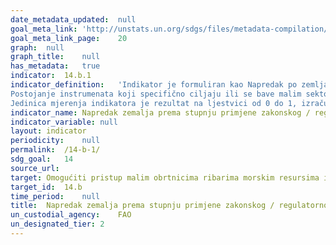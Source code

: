 ```yaml
---	
date_metadata_updated:	null
goal_meta_link:	'http://unstats.un.org/sdgs/files/metadata-compilation/Metadata-Goal-14.pdf'
goal_meta_link_page:	20
graph:	null
graph_title:	null
has_metadata:	true
indicator:	14.b.1
indicator_definition:	'Indikator je formuliran kao Napredak po zemljama u usvajanju i provedbi zakonskog / regulatornog / političkog / institucionalnog okvira koji prepoznaje i štiti prava pristupa malom ribolovu. Taj pokazatelj mjeri aspekt  \ prava pristupa\ ". To je kompozitni indikator temeljen na odgovorima država članica FAO-a na upitnik za ispitivanje Kodeksa za odgovorno ribarstvo (CCRF) 6, koji FAO dostavlja svake dvije godine članovima i IGO-ima i INGO-ima. Ovaj se indikator izračunava na temelju nastojanja država da provode odabrane ključne odredbe dobrovoljnih smjernica za osiguranje održivog ribarstva u kontekstu sigurnosti hrane i uklanjanja siromaštva (SSF Smjernice;) kako je navedeno u određenoj godini istraživanja. Indikator varijabli \ t1.
Postojanje instrumenata koji specifično ciljaju ili se bave malim sektorom ribarstva \ t2. U tijeku su specifične inicijative za implementaciju SSF smjernica \ t3. Postojanje mehanizama koji omogućuju malim ribarima i ribičkim radnicima da doprinesu procesu donošenja odluka Izračun indikatora Težina dodijeljena svakoj od varijabli u izračunu vrijednosti pokazatelja za svaku zemlju je sljedeća: \ tVariable 1 40% \ tVariable 2 30% \ tVariable 3 30% Bodovanje varijabli indikatora temelji se na tri pitanja koja su dio skupova pitanja o malim ribarstvima u dvogodišnjem upitniku CCRF upitnika (kako je prikazano u Prilogu).
Jedinica mjerenja indikatora je rezultat na ljestvici od 0 do 1, izračunat pomoću bodova i težina dodijeljenih na tri pitanja. Nacionalni pokazatelj izračunat je na temelju tih pitanja koja su posebno usmjerena na stvarna nastojanja promicanja i olakšavanja prava pristupa malim ribolovnim gospodarstvima. Odgovori nazvani \ "ne \" u sva tri pitanja rezultirat će rezultatom \ "nula \" za kompozitni pokazatelj. Maksimalan rezultat postiže se ako se na sva pitanja odgovara \ "da \". Budući da će ovaj pokazatelj biti prijavljen u dvogodišnjem istraživanju CCRF-a, razlika u rezultatima u usporedbi sa prethodnom godinom istraživanja odrazit će se na napredak koji je postignut tijekom perioda istraživanja."'
indicator_name:	Napredak zemalja prema stupnju primjene zakonskog / regulatornog / političkog / institucionalnog okvira koji prepoznaje i štiti prava pristupa malom ribolovu
indicator_variable:	null
layout:	indicator
periodicity:	null
permalink:	/14-b-1/
sdg_goal:	14
source_url:	
target:	Omogućiti pristup malim obrtnicima ribarima morskim resursima i tržištu
target_id:	14.b
time_period:	null
title:	Napredak zemalja prema stupnju primjene zakonskog / regulatornog / političkog / institucionalnog okvira koji prepoznaje i štiti prava pristupa malom ribolovu
un_custodial_agency:	FAO
un_designated_tier:	2
---	
```

